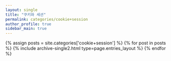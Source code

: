 ```yaml
---
layout: single
title: "쿠키와 세션"
permalink: categories/cookie+session
author_profile: true
sidebar_main: true
---
```


{% assign posts = site.categories['cookie+session'] %}
{% for post in posts %} {% include archive-single2.html type=page.entries_layout %} {% endfor %}
